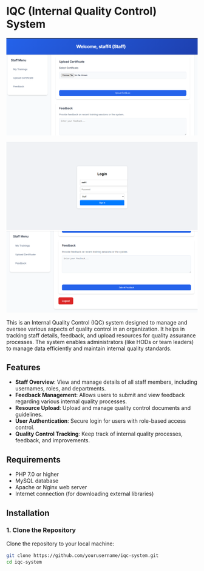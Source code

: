 # IQC (Internal Quality Control) System

![IQC System Overview](image/three.png)

![IQC System Overview](image/one.png)
![IQC System Overview](image/two.png)


This is an Internal Quality Control (IQC) system designed to manage and oversee various aspects of quality control in an organization. It helps in tracking staff details, feedback, and upload resources for quality assurance processes. The system enables administrators (like HODs or team leaders) to manage data efficiently and maintain internal quality standards.

## Features

- **Staff Overview**: View and manage details of all staff members, including usernames, roles, and departments.
- **Feedback Management**: Allows users to submit and view feedback regarding various internal quality processes.
- **Resource Upload**: Upload and manage quality control documents and guidelines.
- **User Authentication**: Secure login for users with role-based access control.
- **Quality Control Tracking**: Keep track of internal quality processes, feedback, and improvements.

## Requirements

- PHP 7.0 or higher
- MySQL database
- Apache or Nginx web server
- Internet connection (for downloading external libraries)

## Installation

### 1. Clone the Repository

Clone the repository to your local machine:

```bash
git clone https://github.com/yourusername/iqc-system.git
cd iqc-system
